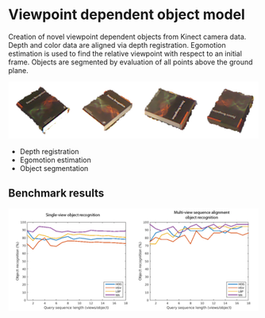# Viewpoint dependent object model

Creation of novel viewpoint dependent objects from Kinect camera data. Depth and color data are aligned via depth registration. Egomotion estimation is used to find the relative viewpoint with respect to an initial frame. Objects are segmented by evaluation of all points above the ground plane.

![Sequence alignment results](https://raw.githubusercontent.com/ldelange/object-recognition/master/Viewpoint%20dependent%20object%20model/objmdl.png)

+ Depth registration
+ Egomotion estimation 
+ Object segmentation 


## Benchmark results

![Sequence alignment results](https://raw.githubusercontent.com/ldelange/object-recognition/master/Viewpoint%20dependent%20object%20model/results.png)
